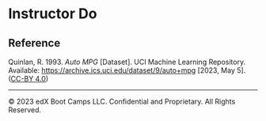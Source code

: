 # Instructor Do

## Reference

Quinlan, R. 1993. *Auto MPG* [Dataset]. UCI Machine Learning Repository. Available: https://archive.ics.uci.edu/dataset/9/auto+mpg [2023, May 5]. ([CC-BY 4.0](https://creativecommons.org/licenses/by/4.0/legalcode))

---

© 2023 edX Boot Camps LLC. Confidential and Proprietary. All Rights Reserved.
